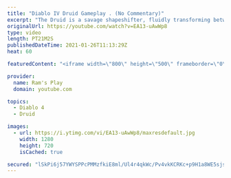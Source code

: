 ```yaml
---
title: "Diablo IV Druid Gameplay . (No Commentary)"
excerpt: "The Druid is a savage shapeshifter, fluidly transforming between the forms of a towering bear or a vicious werewolf to fight alongside the creatures of the wild."
originalUrl: https://youtube.com/watch?v=EA13-uAwWp8
type: video
length: PT21M2S
publishedDateTime: 2021-01-26T11:13:29Z
heat: 60

featuredContent: "<iframe width=\"800\" height=\"500\" frameborder=\"0\" src=\"https://www.youtube.com/embed/EA13-uAwWp8\" allow=\"accelerometer; autoplay; encrypted-media; gyroscope; picture-in-picture\" allowfullscreen></iframe>"

provider:
  name: Ram's Play
  domain: youtube.com

topics:
  - Diablo 4
  - Druid

images:
  - url: https://i.ytimg.com/vi/EA13-uAwWp8/maxresdefault.jpg
    width: 1280
    height: 720
    isCached: true

secured: "lSkPi6j57YWYSPPcPMMzfkiE8ml/Ul4r4qkWc/Pv4vkKCRKc+p9H1a8WE5sjsBgFSo9Eu+eKgQsQRTuOLPvOoiL3lXBkMNSQ/sqHF3JYgLKZS6nIM01HZfmNMENxsohxluNzFCED2C8nrR/FnXHqsbMMO4oJ1bdPfo0g84+hzxoAvGBad4w7/MY5urzRSXk8tYcb437tGPgqHjnn/yOPR+XdgMcjXybL6A+QfVpjKOTNP/11+rGIjlaxrtDr9HYbS8v+pBtmPVaaRyg0f9n6X+0rq7OjDwZqGceKcQD/9bXRL4lgXJXLmr6G0X7fjr1DZewc5Kfy8K8QPlVE0sNJkg1CVaOb5mkPrJ0BeshVYGOUHydIFCNrNLs85MlJlkWhVQLdH2bcoKCjryZ5ssYFLcP7sQlwjd+lSDJxsf8gqekM40MWq8x0GEZB0U7UTGt0;KonletkYAehTyS+W7jxNOQ=="
---
```


